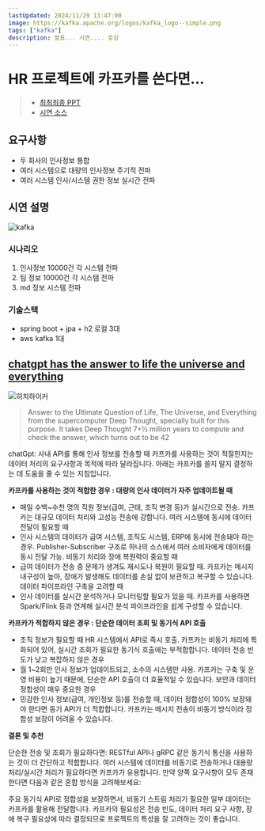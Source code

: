 ```yaml
---
lastUpdated: 2024/11/29 13:47:00
image: https://kafka.apache.org/logos/kafka_logo--simple.png
tags: ["kafka"]
description: 발표... 시연.... 로깅
---
```


# HR 프로젝트에 카프카를 쓴다면...

> - [최최최종 PPT](https://docs.google.com/presentation/d/1fzvnjjhByDd0rYhr4DKLN7qyY-_HcZN_/edit?usp=drive_link&ouid=101205770932388491585&rtpof=true&sd=true)
> - [시연 소스](https://github.com/LEEKYOUNGHWA/kafka-soa/tree/main)

## 요구사항
- 두 회사의 인사정보 통합
- 여러 시스템으로 대량의 인사정보 주기적 전파
- 여러 시스템 인사/시스템 권한 정보 실시간 전파

## 시연 설명
![kafka](~@image/2024/kafka/20.png)

### 시나리오
1. 인사정보 10000건 각 시스템 전파
2. 팀 정보 10000건 각 시스템 전파
3. md 정보 시스템 전파

### 기술스택
- spring boot + jpa + h2 로컬 3대
- aws kafka 1대

## [chatgpt has the answer to life the universe and everything](https://shellypalmer.com/2023/01/chatgpt-has-the-answer-to-life-the-universe-and-everything/)

![히치하이커](https://media.shellypalmer.com/wp-content/images/2023/01/deep-thought.jpg)

> Answer to the Ultimate Question of Life, The Universe, and Everything from the supercomputer Deep Thought, specially built for this purpose. It takes Deep Thought 7+1⁄2 million years to compute and check the answer, which turns out to be 42

chatGpt: 사내 API를 통해 인사 정보를 전송할 때 카프카를 사용하는 것이 적절한지는 데이터 처리의 요구사항과 목적에 따라 달라집니다.
아래는 카프카를 쓸지 말지 결정하는 데 도움을 줄 수 있는 지침입니다.

**카프카를 사용하는 것이 적합한 경우 : 대량의 인사 데이터가 자주 업데이트될 때**

- 매일 수백~수천 명의 직원 정보(급여, 근태, 조직 변경 등)가 실시간으로 전송.
카프카는 대규모 데이터 처리와 고성능 전송에 강합니다.
여러 시스템에 동시에 데이터 전달이 필요할 때
- 인사 시스템의 데이터가 급여 시스템, 조직도 시스템, ERP에 동시에 전송돼야 하는 경우.
Publisher-Subscriber 구조로 하나의 소스에서 여러 소비자에게 데이터를 동시 전달 가능.
비동기 처리와 장애 복원력이 중요할 때
- 급여 데이터가 전송 중 문제가 생겨도 재시도나 복원이 필요할 때.
카프카는 메시지 내구성이 높아, 장애가 발생해도 데이터를 손실 없이 보관하고 복구할 수 있습니다.
데이터 파이프라인 구축을 고려할 때
- 인사 데이터를 실시간 분석하거나 모니터링할 필요가 있을 때.
카프카를 사용하면 Spark/Flink 등과 연계해 실시간 분석 파이프라인을 쉽게 구성할 수 있습니다.

**카프카가 적합하지 않은 경우 : 단순한 데이터 조회 및 동기식 API 호출**

- 조직 정보가 필요할 때 HR 시스템에서 API로 즉시 호출.
카프카는 비동기 처리에 특화되어 있어, 실시간 조회가 필요한 동기식 호출에는 부적합합니다.
데이터 전송 빈도가 낮고 복잡하지 않은 경우
- 월 1~2회만 인사 정보가 업데이트되고, 소수의 시스템만 사용.
카프카는 구축 및 운영 비용이 높기 때문에, 단순한 API 호출이 더 효율적일 수 있습니다.
보안과 데이터 정합성이 매우 중요한 경우
- 민감한 인사 정보(급여, 개인정보 등)를 전송할 때, 데이터 정합성이 100% 보장돼야 한다면 동기 API가 더 적합합니다.
카프카는 메시지 전송이 비동기 방식이라 정합성 보장이 어려울 수 있습니다.

**결론 및 추천**

단순한 전송 및 조회가 필요하다면: RESTful API나 gRPC 같은 동기식 통신을 사용하는 것이 더 간단하고 적합합니다.
여러 시스템에 데이터를 비동기로 전송하거나 대용량 처리/실시간 처리가 필요하다면 카프카가 유용합니다.
만약 양쪽 요구사항이 모두 존재한다면 다음과 같은 혼합 방식을 고려해보세요:

주요 동기식 API로 정합성을 보장하면서, 비동기 스트림 처리가 필요한 일부 데이터는 카프카를 활용해 전달합니다.
카프카의 필요성은 전송 빈도, 데이터 처리 요구 사항, 장애 복구 필요성에 따라 결정되므로 프로젝트의 특성을 잘 고려하는 것이 좋습니다.